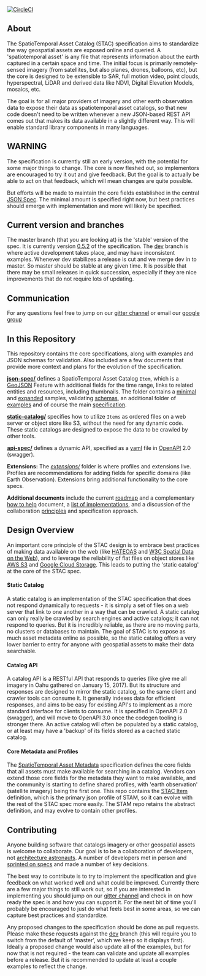 [![CircleCI](https://circleci.com/gh/radiantearth/stac-spec.svg?style=svg)](https://circleci.com/gh/radiantearth/stac-spec)

## About

The SpatioTemporal Asset Catalog (STAC) specification aims to standardize the way geospatial assets are exposed online and queried. 
A 'spatiotemporal asset' is any file that represents information about the earth captured in a certain space and 
time. The initial focus is primarily remotely-sensed imagery (from satellites, but also planes, drones, balloons, etc), but 
the core is designed to be extensible to SAR, full motion video, point clouds, hyperspectral, LiDAR and derived data like
NDVI, Digital Elevation Models, mosaics, etc. 

The goal is for all major providers of imagery and other earth observation data to expose their data as spatiotemporal asset catalogs,
so that new code doesn't need to be written whenever a new JSON-based REST API comes out that makes its data available in a slightly 
different way. This will enable standard library components in many languages.

## WARNING

The specification is currently still an early version, with the potential for some major things to change. The core is now
fleshed out, so implementors are encouraged to try it out and give feedback. But the goal is to actually be able to act
on that feedback, which will mean changes are quite possible. 

But efforts will be made to maintain the core fields established in the central [JSON Spec](json-spec/). The minimal amount
is specified right now, but best practices should emerge with implementation and more will likely be specified.

## Current version and branches

The master branch (that you are looking at) is the 'stable' version of the spec. It is currently version 
[0.5.2](https://github.com/radiantearth/stac-spec/milestone/8) of the specification. The 
[dev](https://github.com/radiantearth/stac-spec/tree/dev) branch is where active development takes place, and may have inconsistent examples. 
Whenever dev stabilizes a release is cut and we merge dev in to master. So master should be stable at any given time.
It is possible that there may be small releases in quick succession, especially if they are nice improvements that do 
not require lots of updating. 

## Communication

For any questions feel free to jump on our [gitter channel](https://gitter.im/SpatioTemporal-Asset-Catalog/Lobby) or email our [google group](https://groups.google.com/forum/#!forum/stac-spec)

## In this Repository

This repository contains the core specifications, along with examples and JSON schemas for validation. Also included are a
few documents that provide more context and plans for the evolution of the specification.

**[json-spec/](json-spec/)** defines a SpatioTemporal Asset Catalog `Item`, which is a [GeoJSON](http://geojson.org) Feature
with additional fields for the time range, links to related entities and resources, including thumbnails. The folder contains
a [minimal](json-spec/sample.json) and [expanded](json-spec/sample-full.json) samples, validating [schemas](json-spec/json-schema), 
an additional folder of [examples](json-spec/examples/) and of course the main [specification](json-spec/json-spec.md).

**[static-catalog/](static-catalog)** specifies how to utilize `Items` as ordered files on a web server or object store
like S3, without the need for any dynamic code. These static catalogs are designed to expose the data to be crawled by
other tools.

**[api-spec/](api-spec/)** defines a dynamic API, specified as a [yaml](api-spec/spec.yaml) file in [OpenAPI](http://openapis.org) 
2.0 (swagger). 

**Extensions:** The *[extensions/](extensions/)* folder is where profiles and extensions live. Profiles are recommendations for
adding fields for specific domains (like Earth Observation). Extensions bring additional functionality to the core specs.

**Additional documents** include the current [roadmap](roadmap.md) and a complementary [how to help](how-to-help.md)
document, a [list of implementations](implementations.md), 
and a discussion of the collaboration [principles](principles.md) and specification approach.

## Design Overview

An important core principle of the STAC design is to embrace best practices of making data available on the web (like 
[HATEOAS](https://en.wikipedia.org/wiki/HATEOAS) and [W3C Spatial Data on the Web](https://www.w3.org/TR/sdw-bp/)), and 
to leverage the reliability of flat files on object stores like [AWS S3](https://aws.amazon.com/s3/) and [Google Cloud Storage](https://cloud.google.com/storage/). This leads to putting the 'static catalog' at the core of the STAC spec.

#### Static Catalog

A static catalog is an implementation of the STAC specification that does not respond dynamically to requests - it is simply
a set of files on a web server that link to one another in a way that can be crawled. A static catalog can only really be
crawled by search engines and active catalogs; it can not respond to queries. But it is incredibly reliable, as there are
no moving parts, no clusters or databases to maintain. The goal of STAC is to expose as much asset metadata online as 
possible, so the static catalog offers a very lower barrier to entry for anyone with geospatial assets to make their data 
searchable.

#### Catalog API

A catalog API is a RESTful API that responds to queries (like give me all imagery in Oahu gathered on January 15, 2017). 
But its structure and responses are designed to mirror the static catalog, so the same client and crawler tools can consume
it. It generally indexes data for efficient responses, and aims to be easy for existing API's to implement as a more standard
interface for clients to consume. It is specified in OpenAPI 2.0 (swagger), and will move to OpenAPI 3.0 once the codegen
tooling is stronger there. An active catalog will often be populated by a static catalog, or at least may have a 'backup' of
its fields stored as a cached static catalog.

#### Core Metadata and Profiles

The [SpatioTemporal Asset Metadata](https://github.com/radiantearth/stam-spec) specification defines the core fields that all 
assets must make available for searching in a catalog. Vendors can extend those core fields for the metadata they want to 
make available, and the community is starting to define shared profiles, with 'earth observation' (satellite imagery) being 
the first one. This repo contains the [STAC Item](json-spec/json-spec.md) definition, which is the primary json profile of STAM, 
so it can evolve with the rest of the STAC spec more easily. The STAM repo retains the abstract definition, and may evolve 
to contain other profiles.

## Contributing

Anyone building software that catalogs imagery or other geospatial assets is welcome to collaborate. Our goal is to be a collaboration of developers, not [architecture astronauts](http://www.joelonsoftware.com/articles/fog0000000018.html). A 
number of developers met in person and [sprinted on specs](https://github.com/radiantearth/boulder-sprint/) and made a number
of key decisions. 

The best way to contribute is to try to implement the specification and give feedback on what worked well and what could be
improved. Currently there are a few major things to still work out, so if you are interested in implementing you should
jump on our [gitter channel](https://gitter.im/SpatioTemporal-Asset-Catalog/Lobby) and check in 
on how ready the spec is and how you can support it. For the next bit of time you'll probably be encouraged to just do what
feels best in some areas, so we can capture best practices and standardize.

Any proposed changes to the specification should be done as pull requests. Please make these requests against the 
[dev](https://github.com/radiantearth/stac-spec/tree/dev) branch (this will require you to switch from the default of 'master',
which we keep so it displays first). Ideally a proposed change would also update
all of the examples, but for now that is not required - the team can validate and update all examples before a release.
But it is recommended to update at least a couple examples to reflect the change. 




